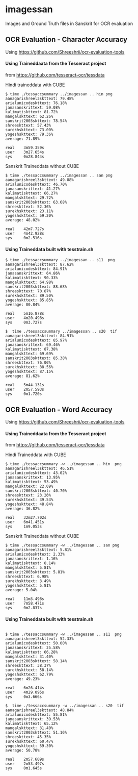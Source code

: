# imagessan
Images and Ground Truth files in Sanskrit for OCR evaluation

## OCR Evaluation - Character Accuracy
Using https://github.com/Shreeshrii/ocr-evaluation-tools

#### Using Traineddaata from the Tesseract project 
from https://github.com/tesseract-ocr/tessdata

Hindi traineddata with CUBE
```
$ time ./tessaccsummary ../imagessan .. hin png
aanagarishreel3skttext: 79.48%
arialunicodeskttext: 76.18%
janasanskrittext: 59.08%
kalimatiskttext: 81.72%
mangalskttext: 62.26%
sanskrit2003skttext: 78.54%
shreeskttext: 57.43%
surekhskttext: 73.00%
yogeshskttext: 79.36%
average: 71.89%

real    3m59.359s
user    3m27.654s
sys     0m28.844s
```

Sanskrit Traineddata without CUBE

```
$ time ./tessaccsummary ../imagessan .. san png
aanagarishreel3skttext: 49.88%
arialunicodeskttext: 46.70%
janasanskrittext: 41.27%
kalimatiskttext: 66.27%
mangalskttext: 29.72%
sanskrit2003skttext: 63.68%
shreeskttext: 52.36%
surekhskttext: 23.11%
yogeshskttext: 59.20%
average: 48.02%

real    42m7.727s
user    4m42.928s
sys     0m2.516s
```

#### Using Traineddata built with tesstrain.sh

```
$ time ./tessaccsummary ../imagessan .. s11  png
aanagarishreel3skttext: 87.62%
arialunicodeskttext: 84.91%
janasanskrittext: 64.86%
kalimatiskttext: 90.33%
mangalskttext: 64.98%
sanskrit2003skttext: 88.68%
shreeskttext: 70.87%
surekhskttext: 89.50%
yogeshskttext: 85.85%
average: 80.84%

real    5m16.878s
user    4m20.498s
sys     0m3.727s

$  time ./tessaccsummary ../imagessan .. s20  tif
aanagarishreel3skttext: 84.91%
arialunicodeskttext: 85.97%
janasanskrittext: 69.46%
kalimatiskttext: 87.38%
mangalskttext: 69.69%
sanskrit2003skttext: 85.38%
shreeskttext: 76.06%
surekhskttext: 88.56%
yogeshskttext: 87.15%
average: 81.62%

real    5m44.131s
user    2m57.593s
sys     0m1.720s
```

## OCR Evaluation - Word Accuracy
Using https://github.com/Shreeshrii/ocr-evaluation-tools

#### Using Traineddaata from the Tesseract project 
from https://github.com/tesseract-ocr/tessdata

Hindi Traineddata with CUBE

```
$ time ./tessaccsummary -w ../imagessan .. hin  png
aanagarishreel3skttext: 46.51%
arialunicodeskttext: 43.02%
janasanskrittext: 13.95%
kalimatiskttext: 53.49%
mangalskttext: 22.09%
sanskrit2003skttext: 40.70%
shreeskttext: 23.26%
surekhskttext: 39.53%
yogeshskttext: 48.84%
average: 36.82%

real    32m27.702s
user    6m41.451s
sys     1m9.053s
```

Sanskrit Traineddata without CUBE
```
$ time ./tessaccsummary -w ../imagessan .. san png
aanagarishreel3skttext: 5.81%
arialunicodeskttext: 2.33%
janasanskrittext: 1.16%
kalimatiskttext: 8.14%
mangalskttext: 5.81%
sanskrit2003skttext: 5.81%
shreeskttext: 6.98%
surekhskttext: 3.49%
yogeshskttext: 5.81%
average: 5.04%

real    11m3.498s
user    7m58.471s
sys     0m2.837s
```

#### Using Traineddata built with tesstrain.sh

```

$ time ./tessaccsummary -w ../imagessan .. s11  png
aanagarishreel3skttext: 52.33%
arialunicodeskttext: 50.00%
janasanskrittext: 25.58%
kalimatiskttext: 66.28%
mangalskttext: 31.40%
sanskrit2003skttext: 58.14%
shreeskttext: 38.37%
surekhskttext: 58.14%
yogeshskttext: 62.79%
average: 49.23%

real    6m26.414s
user    4m29.095s
sys     0m3.666s

$  time ./tessaccsummary -w ../imagessan .. s20  tif
aanagarishreel3skttext: 48.84%
arialunicodeskttext: 55.81%
janasanskrittext: 39.53%
kalimatiskttext: 65.12%
mangalskttext: 31.40%
sanskrit2003skttext: 51.16%
shreeskttext: 45.35%
surekhskttext: 60.47%
yogeshskttext: 59.30%
average: 50.78%

real    2m57.609s
user    2m53.497s
sys     0m1.645s
```
